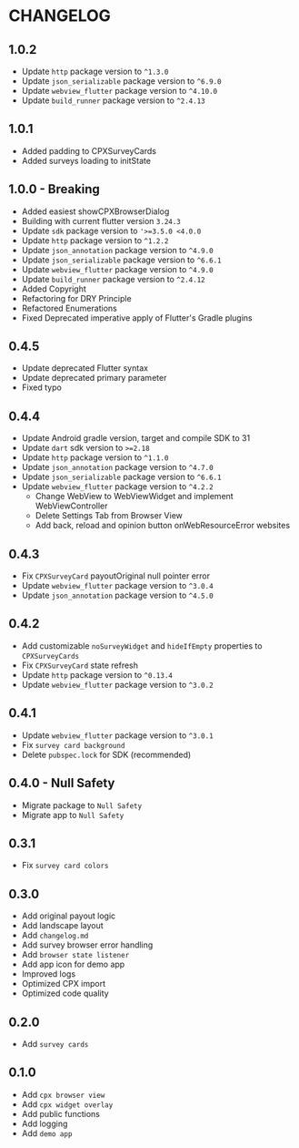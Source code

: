# CHANGELOG

## 1.0.2
* Update `http` package version to `^1.3.0`
* Update `json_serializable` package version to `^6.9.0`
* Update `webview_flutter` package version to `^4.10.0`
* Update `build_runner` package version to `^2.4.13`

## 1.0.1
* Added padding to CPXSurveyCards
* Added surveys loading to initState

## 1.0.0 - Breaking
* Added easiest showCPXBrowserDialog
* Building with current flutter version `3.24.3`
* Update `sdk` package version to `'>=3.5.0 <4.0.0`
* Update `http` package version to `^1.2.2`
* Update `json_annotation` package version to `^4.9.0`
* Update `json_serializable` package version to `^6.6.1`
* Update `webview_flutter` package version to `^4.9.0`
* Update `build_runner` package version to `^2.4.12`
* Added Copyright 
* Refactoring for DRY Principle 
* Refactored Enumerations
* Fixed Deprecated imperative apply of Flutter's Gradle plugins

## 0.4.5
* Update deprecated Flutter syntax
* Update deprecated primary parameter
* Fixed typo

## 0.4.4
* Update Android gradle version, target and compile SDK to 31
* Update `dart` sdk version to `>=2.18`
* Update `http` package version to `^1.1.0`
* Update `json_annotation` package version to `^4.7.0`
* Update `json_serializable` package version to `^6.6.1 `
* Update `webview_flutter` package version to `^4.2.2`
  * Change WebView to WebViewWidget and implement WebViewController
  * Delete Settings Tab from Browser View 
  * Add back, reload and opinion button onWebResourceError websites

## 0.4.3
* Fix `CPXSurveyCard` payoutOriginal null pointer error
* Update `webview_flutter` package version to `^3.0.4`
* Update `json_annotation` package version to `^4.5.0`

## 0.4.2

* Add customizable `noSurveyWidget` and `hideIfEmpty` properties to `CPXSurveyCards`
* Fix `CPXSurveyCard` state refresh
* Update `http` package version to `^0.13.4`
* Update `webview_flutter` package version to `^3.0.2`

## 0.4.1

* Update `webview_flutter` package version to `^3.0.1`
* Fix `survey card background`
* Delete `pubspec.lock` for SDK (recommended)

## 0.4.0 - Null Safety

* Migrate package to `Null Safety`
* Migrate app to `Null Safety`

## 0.3.1

* Fix `survey card colors`

## 0.3.0

* Add original payout logic
* Add landscape layout
* Add `changelog.md`
* Add survey browser error handling
* Add `browser state listener`
* Add app icon for demo app
* Improved logs
* Optimized CPX import
* Optimized code quality

## 0.2.0

* Add `survey cards`

## 0.1.0

* Add `cpx browser view`
* Add `cpx widget overlay`
* Add public functions
* Add logging
* Add `demo app`